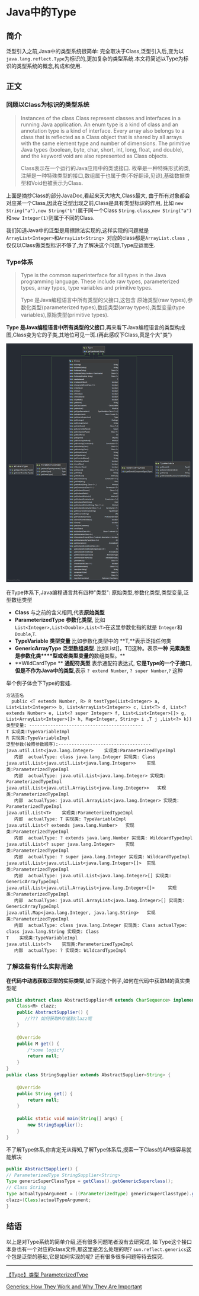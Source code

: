 # Java中的Type

## 简介

泛型引入之前,Java中的类型系统很简单: 完全取决于Class,泛型引入后,变为以`java.lang.reflect.Type`为标识的,更加复杂的类型系统.本文将简述以Type为标识的类型系统的概念,构成和使用.

## 正文

### 回顾以Class为标识的类型系统

> Instances of the class Class represent classes and interfaces in a running Java application. An enum type is a kind of class and an annotation type is a kind of interface. Every array also belongs to a class that is reflected as a Class object that is shared by all arrays with the same element type and number of dimensions. The primitive Java types (boolean, byte, char, short, int, long, float, and double), and the keyword void are also represented as Class objects.
>
> Class表示在一个运行的Java应用中的类或接口. 枚举是一种特殊形式的类,注解是一种特殊类型的接口,数组属于也属于类(不好翻译,见谅),基础数据类型和Void也被表示为Class.

上面是摘抄Class的部分JavaDoc,看起来天大地大,Class最大, 由于所有对象都会对应某一个Class,因此在泛型出现之前,Class是具有类型标识的作用,   比如  `new String("a"),new String("b")`属于同一个Class `String.class`,`new String("a")`和`new Integer(1)`则属于不同的Class.

我们知道Java中的泛型是用擦除法实现的,这样实现的问题就是 `ArrayList<Integer>`和`ArrayList<String> `对应的class都是`ArrayList.class `,仅仅以Class做类型标识不够了,为了解决这个问题,Type应运而生.



### Type体系

> Type is the common superinterface for all types in the Java programming language. These include raw types, parameterized types, array types, type variables and primitive types.
>
> Type 是Java编程语言中所有类型的父接口,这包含 原始类型(raw types),参数化类型(parameterized types),数组类型(array types),类型变量(type variables),原始类型(primitive types).

**Type 是Java编程语言中所有类型的父接口**,再来看下Java编程语言的类型构成图,Class变为它的子类,其地位可见一斑.(再此感叹下Class,真是个大"类")

![泛型的类型体系](./img/泛型的类型体系.png)

在Type体系下,Java编程语言共有四种"类型": 原始类型,参数化类型,类型变量,泛型数组类型

* **Class** 与之前的含义相同,代表**原始类型**
* **ParameterizedType** **参数化类型**, 比如` List<Integer>,List<Double>,List<T> `在这里参数化指的就是 `Integer`和`Double`,`T`. 
* **TypeVariable** **类型变量** 比如参数化类型中的 **T,**表示泛指任何类 
* **GenericArrayType** **泛型数组类型**. 比如List<T>[]，T[]这种。表示**一种** **元素类型 是参数化类****型或者类型变量的**数组类型。**
* **WildCardType **  **通配符类型** 表示通配符表达式, **它是Type的一个子接口,但是不作为Java中的类型**,表示 `? extend Number`, `? super Number`,`?` 这种

举个例子体会下Type的套娃.

```
方法签名
  public <T extends Number, R> R testType(List<Integer> a, List<List<Integer>> b, List<ArrayList<Integer>> c, List<T> d, List<? extends Number> e, List<? super Integer> f, List<List<Integer>[]> g, List<ArrayList<Integer>[]> h, Map<Integer, String> i ,T j ,List<?> k))
类型变量: -------------------------------------------
T 实现类:TypeVariableImpl
R 实现类:TypeVariableImpl
泛型参数(按照参数顺序):-----------------------------------
java.util.List<java.lang.Integer>	 实现类:ParameterizedTypeImpl
   内部  actualType: class java.lang.Integer 实现类: Class
java.util.List<java.util.List<java.lang.Integer>>	 实现类:ParameterizedTypeImpl
   内部  actualType: java.util.List<java.lang.Integer> 实现类: ParameterizedTypeImpl
java.util.List<java.util.ArrayList<java.lang.Integer>>	 实现类:ParameterizedTypeImpl
   内部  actualType: java.util.ArrayList<java.lang.Integer> 实现类: ParameterizedTypeImpl
java.util.List<T>	 实现类:ParameterizedTypeImpl
   内部  actualType: T 实现类: TypeVariableImpl
java.util.List<? extends java.lang.Number>	 实现类:ParameterizedTypeImpl
   内部  actualType: ? extends java.lang.Number 实现类: WildcardTypeImpl
java.util.List<? super java.lang.Integer>	 实现类:ParameterizedTypeImpl
   内部  actualType: ? super java.lang.Integer 实现类: WildcardTypeImpl
java.util.List<java.util.List<java.lang.Integer>[]>	 实现类:ParameterizedTypeImpl
   内部  actualType: java.util.List<java.lang.Integer>[] 实现类: GenericArrayTypeImpl
java.util.List<java.util.ArrayList<java.lang.Integer>[]>	 实现类:ParameterizedTypeImpl
   内部  actualType: java.util.ArrayList<java.lang.Integer>[] 实现类: GenericArrayTypeImpl
java.util.Map<java.lang.Integer, java.lang.String>	 实现类:ParameterizedTypeImpl
   内部  actualType: class java.lang.Integer 实现类: Class actualType: class java.lang.String 实现类: Class
T	 实现类:TypeVariableImpl
java.util.List<?>	 实现类:ParameterizedTypeImpl
   内部  actualType: ? 实现类: WildcardTypeImpl
```



### 了解这些有什么实际用途

**在代码中动态获取泛型的实际类型**,如下面这个例子,如何在代码中获取M的真实类型呢

```java
public abstract class AbstractSupplier<M extends CharSequence> implements Supplier<M> {
    Class<M> clazz;
    public AbstractSupplier() {
       //??? 如何获取M存储到clazz呢
    }

    @Override
    public M get() {
        /*some logic*/
        return null;
    }
}
public class StringSupplier extends AbstractSupplier<String> {

    @Override
    public String get() {
        return null;
    }

    public static void main(String[] args) {
        new StringSupplier();
    }
}
```
不了解Type体系,你肯定无从得知,了解Type体系后,摸索一下Class的API很容易就能解决
```java
public AbstractSupplier() {
// ParameterizedType StringSupplier<String>
Type genericSuperClassType = getClass().getGenericSuperclass();
// Class String
Type actualTypeArgument = ((ParameterizedType) genericSuperClassType).getActualTypeArguments()[0];
clazz=(Class)actualTypeArgument;
}
```



## 结语

以上是对Type系统的简单介绍,还有很多问题笔者没有去研究过,  如 Type这个接口本身也有一个对应的class文件,那这里是怎么处理的呢?  `sun.reflect.generics`这个包是泛型的基础,它是如何实现的呢? 还有很多很多问题等待去探究.

---

[【Type】类型 ParameterizedType](https://www.cnblogs.com/baiqiantao/p/7460580.html)

[Generics: How They Work and Why They Are Important](https://www.oracle.com/technical-resources/articles/java/juneau-generics.html)